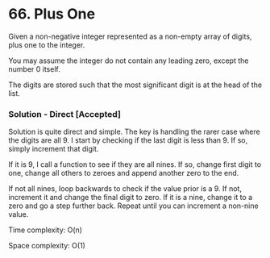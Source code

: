 # 66. Plus One

Given a non-negative integer represented as a non-empty array of digits, plus one to the integer.

You may assume the integer do not contain any leading zero, except the number 0 itself.

The digits are stored such that the most significant digit is at the head of the list.

### Solution - Direct [Accepted]

Solution is quite direct and simple. The key is handling the rarer case where the digits are all 9.
I start by checking if the last digit is less than 9. If so, simply increment that digit.

If it is 9, I call a function to see if they are all nines. If so, change first digit to one, change all others to zeroes and append another zero to the end.

If not all nines, loop backwards to check if the value prior is a 9. If not, increment it and change the final digit to zero. If it is a nine, change it to a zero and go a step further back. Repeat until you can increment a non-nine value.

Time complexity: O(n)

Space complexity: O(1)
